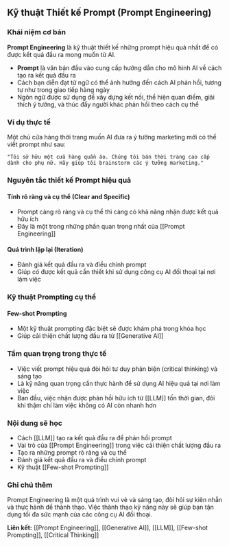 ## Kỹ thuật Thiết kế Prompt (Prompt Engineering)

### Khái niệm cơ bản

**Prompt Engineering** là kỹ thuật thiết kế những prompt hiệu quả nhất để có được kết quả đầu ra mong muốn từ AI.

- **Prompt** là văn bản đầu vào cung cấp hướng dẫn cho mô hình AI về cách tạo ra kết quả đầu ra
- Cách bạn diễn đạt từ ngữ có thể ảnh hưởng đến cách AI phản hồi, tương tự như trong giao tiếp hàng ngày
- Ngôn ngữ được sử dụng để xây dựng kết nối, thể hiện quan điểm, giải thích ý tưởng, và thúc đẩy người khác phản hồi theo cách cụ thể


### Ví dụ thực tế

Một chủ cửa hàng thời trang muốn AI đưa ra ý tưởng marketing mới có thể viết prompt như sau:

```
"Tôi sở hữu một cửa hàng quần áo. Chúng tôi bán thời trang cao cấp dành cho phụ nữ. Hãy giúp tôi brainstorm các ý tưởng marketing."
```


### Nguyên tắc thiết kế Prompt hiệu quả

#### Tính rõ ràng và cụ thể (Clear and Specific)

- Prompt càng rõ ràng và cụ thể thì càng có khả năng nhận được kết quả hữu ích
- Đây là một trong những phần quan trọng nhất của [[Prompt Engineering]]


#### Quá trình lặp lại (Iteration)

- Đánh giá kết quả đầu ra và điều chỉnh prompt
- Giúp có được kết quả cần thiết khi sử dụng công cụ AI đối thoại tại nơi làm việc


### Kỹ thuật Prompting cụ thể

#### Few-shot Prompting

- Một kỹ thuật prompting đặc biệt sẽ được khám phá trong khóa học
- Giúp cải thiện chất lượng đầu ra từ [[Generative AI]]


### Tầm quan trọng trong thực tế

- Việc viết prompt hiệu quả đòi hỏi tư duy phản biện (critical thinking) và sáng tạo
- Là kỹ năng quan trọng cần thực hành để sử dụng AI hiệu quả tại nơi làm việc
- Ban đầu, việc nhận được phản hồi hữu ích từ [[LLM]] tốn thời gian, đôi khi thậm chí làm việc không có AI còn nhanh hơn


### Nội dung sẽ học

- Cách [[LLM]] tạo ra kết quả đầu ra để phản hồi prompt
- Vai trò của [[Prompt Engineering]] trong việc cải thiện chất lượng đầu ra
- Tạo ra những prompt rõ ràng và cụ thể
- Đánh giá kết quả đầu ra và điều chỉnh prompt
- Kỹ thuật [[Few-shot Prompting]]


### Ghi chú thêm

Prompt Engineering là một quá trình vui vẻ và sáng tạo, đòi hỏi sự kiên nhẫn và thực hành để thành thạo. Việc thành thạo kỹ năng này sẽ giúp bạn tận dụng tối đa sức mạnh của các công cụ AI đối thoại.

**Liên kết:** [[Prompt Engineering]], [[Generative AI]], [[LLM]], [[Few-shot Prompting]], [[Critical Thinking]]

